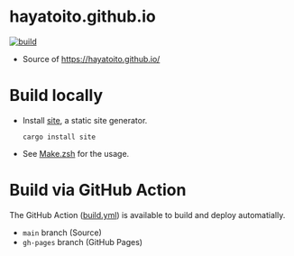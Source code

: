 # hayatoito.github.io

[![build](https://github.com/hayatoito/hayatoito.github.io/workflows/build/badge.svg)](https://github.com/hayatoito/hayatoito.github.io/actions)

- Source of https://hayatoito.github.io/

# Build locally

- Install [site](https://crates.io/crates/site), a static site generator.

  `cargo install site`

- See [Make.zsh](./Make.zsh) for the usage.

# Build via GitHub Action

The GitHub Action ([build.yml](./.github/workflows/build.yml)) is available to
build and deploy automatially.

- `main` branch (Source)
- `gh-pages` branch (GitHub Pages)
